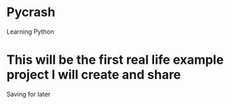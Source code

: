 # Pycrash
Learning Python
# This will be the first real life example project I will create and share
Saving for later